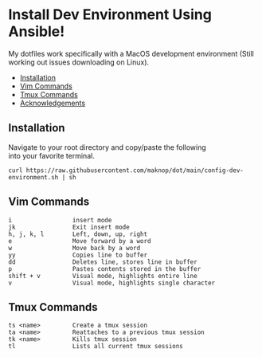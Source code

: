 # Install Dev Environment Using Ansible!

My dotfiles work specifically with a MacOS  development environment
(Still working out issues downloading on Linux).

- [Installation](https://github.com/maknop/ansible-dot#installation)
- [Vim Commands](https://github.com/maknop/ansible-dot#vim-commands)
- [Tmux Commands](https://github.com/maknop/ansible-dot#tmux-commands)
- [Acknowledgements](https://github.com/maknop/ansible-dot#acknowledgements)

## Installation
Navigate to your root directory and copy/paste the following  
into your favorite terminal.
```
curl https://raw.githubusercontent.com/maknop/dot/main/config-dev-environment.sh | sh
```

## Vim Commands
```
i                 insert mode
jk                Exit insert mode
h, j, k, l        Left, down, up, right
e                 Move forward by a word
w                 Move back by a word
yy                Copies line to buffer
dd                Deletes line, stores line in buffer
p                 Pastes contents stored in the buffer
shift + v         Visual mode, highlights entire line
v                 Visual mode, highlights single character
```

## Tmux Commands
```
ts <name>         Create a tmux session
ta <name>         Reattaches to a previous tmux session
tk <name>         Kills tmux session
tl                Lists all current tmux sessions
```
